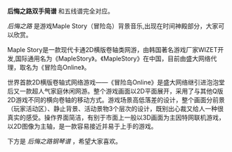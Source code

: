 

**后悔之路双手简谱** 和五线谱完全对应。

_后悔之路_ 是游戏Maple Story（冒险岛）背景音乐,出现在时间神殿部分，大家可以欣赏。

Maple
Story是一款现代卡通2D横版卷轴类网游，由韩国著名游戏厂家WIZET开发,国际通用名为《MapleStory》。《MapleStory》在中国，目前由盛大网络代理，取名为《冒险岛Online》。

世界首款2D横版卷轴式网络游戏——《冒险岛Online》是盛大网络继引进泡泡堂后又一款超人气家庭休闲网游。整个游戏画面以2D平面展开，采用了与其他Q版2D游戏不同的横向卷轴的移动方式。游戏场景高低落差的设计，整个画面分前景（玩家活动区）、静止背景、活动景物3个层次的设计，既别出心裁又给人一种很真实的感受。操作界面简洁，有别于市面上一般以3D画面为主因特网联机游戏，以2D图像为主轴，是一款容易接近并易于上手的游戏。

下方是 _后悔之路钢琴谱_ ，希望大家喜欢。

